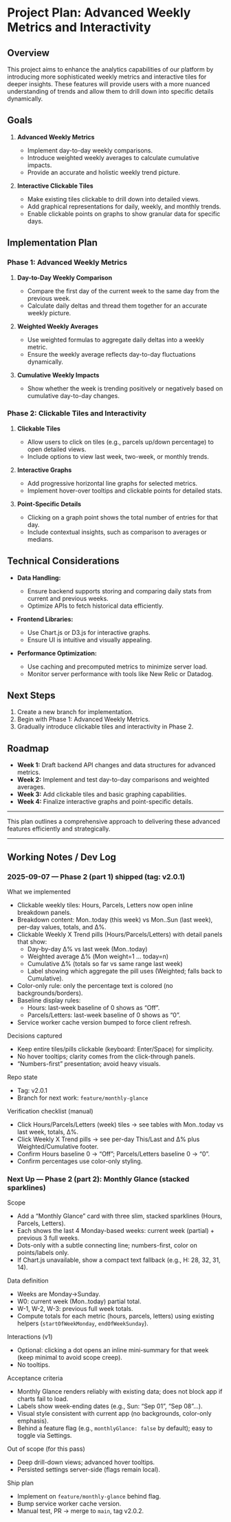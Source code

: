 # Project Plan: Advanced Weekly Metrics and Interactivity

## Overview
This project aims to enhance the analytics capabilities of our platform by introducing more sophisticated weekly metrics and interactive tiles for deeper insights. These features will provide users with a more nuanced understanding of trends and allow them to drill down into specific details dynamically.

## Goals
1. **Advanced Weekly Metrics**
   - Implement day-to-day weekly comparisons.
   - Introduce weighted weekly averages to calculate cumulative impacts.
   - Provide an accurate and holistic weekly trend picture.

2. **Interactive Clickable Tiles**
   - Make existing tiles clickable to drill down into detailed views.
   - Add graphical representations for daily, weekly, and monthly trends.
   - Enable clickable points on graphs to show granular data for specific days.

## Implementation Plan

### Phase 1: Advanced Weekly Metrics
1. **Day-to-Day Weekly Comparison**
   - Compare the first day of the current week to the same day from the previous week.
   - Calculate daily deltas and thread them together for an accurate weekly picture.

2. **Weighted Weekly Averages**
   - Use weighted formulas to aggregate daily deltas into a weekly metric.
   - Ensure the weekly average reflects day-to-day fluctuations dynamically.

3. **Cumulative Weekly Impacts**
   - Show whether the week is trending positively or negatively based on cumulative day-to-day changes.

### Phase 2: Clickable Tiles and Interactivity
1. **Clickable Tiles**
   - Allow users to click on tiles (e.g., parcels up/down percentage) to open detailed views.
   - Include options to view last week, two-week, or monthly trends.

2. **Interactive Graphs**
   - Add progressive horizontal line graphs for selected metrics.
   - Implement hover-over tooltips and clickable points for detailed stats.

3. **Point-Specific Details**
   - Clicking on a graph point shows the total number of entries for that day.
   - Include contextual insights, such as comparison to averages or medians.

## Technical Considerations
- **Data Handling:**
  - Ensure backend supports storing and comparing daily stats from current and previous weeks.
  - Optimize APIs to fetch historical data efficiently.

- **Frontend Libraries:**
  - Use Chart.js or D3.js for interactive graphs.
  - Ensure UI is intuitive and visually appealing.

- **Performance Optimization:**
  - Use caching and precomputed metrics to minimize server load.
  - Monitor server performance with tools like New Relic or Datadog.

## Next Steps
1. Create a new branch for implementation.
2. Begin with Phase 1: Advanced Weekly Metrics.
3. Gradually introduce clickable tiles and interactivity in Phase 2.

## Roadmap
- **Week 1:** Draft backend API changes and data structures for advanced metrics.
- **Week 2:** Implement and test day-to-day comparisons and weighted averages.
- **Week 3:** Add clickable tiles and basic graphing capabilities.
- **Week 4:** Finalize interactive graphs and point-specific details.

---
This plan outlines a comprehensive approach to delivering these advanced features efficiently and strategically.

---

## Working Notes / Dev Log

### 2025-09-07 — Phase 2 (part 1) shipped (tag: v2.0.1)

What we implemented
- Clickable weekly tiles: Hours, Parcels, Letters now open inline breakdown panels.
- Breakdown content: Mon..today (this week) vs Mon..Sun (last week), per-day values, totals, and Δ%.
- Clickable Weekly X Trend pills (Hours/Parcels/Letters) with detail panels that show:
  - Day-by-day Δ% vs last week (Mon..today)
  - Weighted average Δ% (Mon weight=1 … today=n)
  - Cumulative Δ% (totals so far vs same range last week)
  - Label showing which aggregate the pill uses (Weighted; falls back to Cumulative).
- Color-only rule: only the percentage text is colored (no backgrounds/borders).
- Baseline display rules:
  - Hours: last-week baseline of 0 shows as “Off”.
  - Parcels/Letters: last-week baseline of 0 shows as “0”.
- Service worker cache version bumped to force client refresh.

Decisions captured
- Keep entire tiles/pills clickable (keyboard: Enter/Space) for simplicity.
- No hover tooltips; clarity comes from the click-through panels.
- “Numbers-first” presentation; avoid heavy visuals.

Repo state
- Tag: v2.0.1
- Branch for next work: `feature/monthly-glance`

Verification checklist (manual)
- Click Hours/Parcels/Letters (week) tiles → see tables with Mon..today vs last week, totals, Δ%.
- Click Weekly X Trend pills → see per-day This/Last and Δ% plus Weighted/Cumulative footer.
- Confirm Hours baseline 0 → “Off”; Parcels/Letters baseline 0 → “0”.
- Confirm percentages use color-only styling.

### Next Up — Phase 2 (part 2): Monthly Glance (stacked sparklines)

Scope
- Add a “Monthly Glance” card with three slim, stacked sparklines (Hours, Parcels, Letters).
- Each shows the last 4 Monday-based weeks: current week (partial) + previous 3 full weeks.
- Dots-only with a subtle connecting line; numbers-first, color on points/labels only.
- If Chart.js unavailable, show a compact text fallback (e.g., H: 28, 32, 31, 14).

Data definition
- Weeks are Monday→Sunday.
- W0: current week (Mon..today) partial total.
- W-1, W-2, W-3: previous full week totals.
- Compute totals for each metric (hours, parcels, letters) using existing helpers
  (`startOfWeekMonday`, `endOfWeekSunday`).

Interactions (v1)
- Optional: clicking a dot opens an inline mini-summary for that week (keep minimal to avoid scope creep).
- No tooltips.

Acceptance criteria
- Monthly Glance renders reliably with existing data; does not block app if charts fail to load.
- Labels show week-ending dates (e.g., Sun: “Sep 01”, “Sep 08”…).
- Visual style consistent with current app (no backgrounds, color-only emphasis).
- Behind a feature flag (e.g., `monthlyGlance: false` by default); easy to toggle via Settings.

Out of scope (for this pass)
- Deep drill-down views; advanced hover tooltips.
- Persisted settings server-side (flags remain local).

Ship plan
- Implement on `feature/monthly-glance` behind flag.
- Bump service worker cache version.
- Manual test, PR → merge to `main`, tag v2.0.2.
